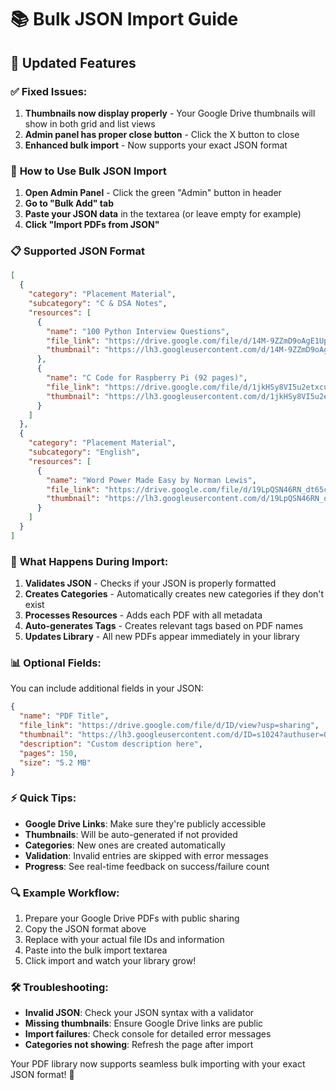 # 📚 Bulk JSON Import Guide

## 🎯 **Updated Features**

### ✅ **Fixed Issues:**
1. **Thumbnails now display properly** - Your Google Drive thumbnails will show in both grid and list views
2. **Admin panel has proper close button** - Click the X button to close
3. **Enhanced bulk import** - Now supports your exact JSON format

### 📝 **How to Use Bulk JSON Import**

1. **Open Admin Panel** - Click the green "Admin" button in header
2. **Go to "Bulk Add" tab**
3. **Paste your JSON data** in the textarea (or leave empty for example)
4. **Click "Import PDFs from JSON"**

### 📋 **Supported JSON Format**

```json
[
  {
    "category": "Placement Material",
    "subcategory": "C & DSA Notes",
    "resources": [
      {
        "name": "100 Python Interview Questions",
        "file_link": "https://drive.google.com/file/d/14M-9ZZmD9oAgE1UprFG7ywLpBi9CBCYV/view?usp=sharing",
        "thumbnail": "https://lh3.googleusercontent.com/d/14M-9ZZmD9oAgE1UprFG7ywLpBi9CBCYV=s1024?authuser=0"
      },
      {
        "name": "C Code for Raspberry Pi (92 pages)",
        "file_link": "https://drive.google.com/file/d/1jkHSy8VI5u2etxcueN1SbVOpeLkN21l_/view?usp=sharing",
        "thumbnail": "https://lh3.googleusercontent.com/d/1jkHSy8VI5u2etxcueN1SbVOpeLkN21l_=s1024?authuser=0"
      }
    ]
  },
  {
    "category": "Placement Material",
    "subcategory": "English",
    "resources": [
      {
        "name": "Word Power Made Easy by Norman Lewis",
        "file_link": "https://drive.google.com/file/d/19LpQSN46RN_dt65cogaI8b4-6W9yGoVg/view?usp=sharing",
        "thumbnail": "https://lh3.googleusercontent.com/d/19LpQSN46RN_dt65cogaI8b4-6W9yGoVg=s1024?authuser=0"
      }
    ]
  }
]
```

### 🔧 **What Happens During Import:**

1. **Validates JSON** - Checks if your JSON is properly formatted
2. **Creates Categories** - Automatically creates new categories if they don't exist
3. **Processes Resources** - Adds each PDF with all metadata
4. **Auto-generates Tags** - Creates relevant tags based on PDF names
5. **Updates Library** - All new PDFs appear immediately in your library

### 📊 **Optional Fields:**

You can include additional fields in your JSON:

```json
{
  "name": "PDF Title",
  "file_link": "https://drive.google.com/file/d/ID/view?usp=sharing",
  "thumbnail": "https://lh3.googleusercontent.com/d/ID=s1024?authuser=0",
  "description": "Custom description here",
  "pages": 150,
  "size": "5.2 MB"
}
```

### ⚡ **Quick Tips:**

- **Google Drive Links**: Make sure they're publicly accessible
- **Thumbnails**: Will be auto-generated if not provided
- **Categories**: New ones are created automatically
- **Validation**: Invalid entries are skipped with error messages
- **Progress**: See real-time feedback on success/failure count

### 🔍 **Example Workflow:**

1. Prepare your Google Drive PDFs with public sharing
2. Copy the JSON format above
3. Replace with your actual file IDs and information
4. Paste into the bulk import textarea
5. Click import and watch your library grow!

### 🛠️ **Troubleshooting:**

- **Invalid JSON**: Check your JSON syntax with a validator
- **Missing thumbnails**: Ensure Google Drive links are public
- **Import failures**: Check console for detailed error messages
- **Categories not showing**: Refresh the page after import

Your PDF library now supports seamless bulk importing with your exact JSON format! 🚀